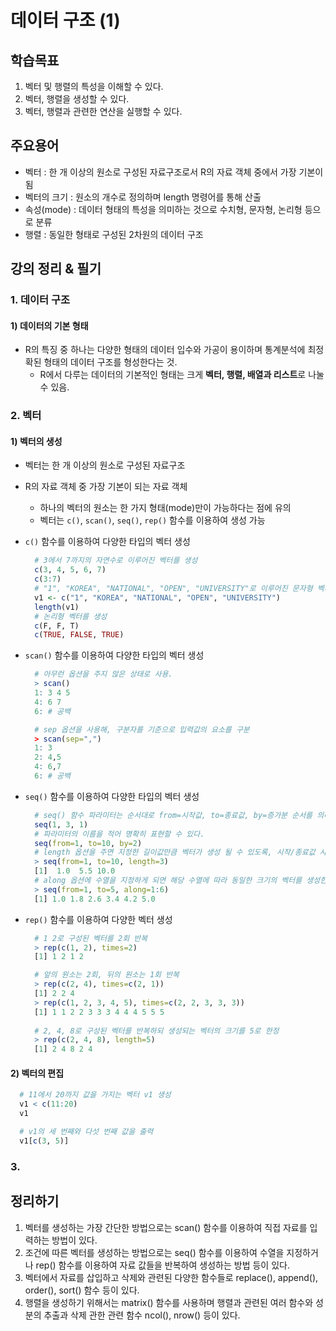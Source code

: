 # 데이터 구조 (1)

## 학습목표
1. 벡터 및 행렬의 특성을 이해할 수 있다.
2. 벡터, 행렬을 생성할 수 있다.
3. 벡터, 행렬과 관련한 연산을 실행할 수 있다.

## 주요용어
- 벡터 : 한 개 이상의 원소로 구성된 자료구조로서 R의 자료 객체 중에서 가장 기본이 됨
- 벡터의 크기 : 원소의 개수로 정의하며 length 명령어를 통해 산출
- 속성(mode) : 데이터 형태의 특성을 의미하는 것으로 수치형, 문자형, 논리형 등으로 분류
- 행렬 : 동일한 형태로 구성된 2차원의 데이터 구조

## 강의 정리 & 필기

### 1. 데이터 구조

#### 1) 데이터의 기본 형태
- R의 특징 중 하나는 다양한 형태의 데이터 입수와 가공이 용이하며 통계분석에 최정확된 형태의 데이터 구조를 형성한다는 것.
  - R에서 다루는 데이터의 기본적인 형태는 크게 **벡터, 행렬, 배열과 리스트**로 나눌 수 있음.

### 2. 벡터

#### 1) 벡터의 생성
- 벡터는 한 개 이상의 원소로 구성된 자료구조
- R의 자료 객체 중 가장 기본이 되는 자료 객체
  - 하나의 벡터의 원소는 한 가지 형태(mode)만이 가능하다는 점에 유의
  - 벡터는 `c()`, `scan()`, `seq()`, `rep()` 함수를 이용하여 생성 가능

- `c()` 함수를 이용하여 다양한 타입의 벡터 생성 
  ```R
    # 3에서 7까지의 자연수로 이루어진 벡터를 생성
    c(3, 4, 5, 6, 7)
    c(3:7)
    # "1", "KOREA", "NATIONAL", "OPEN", "UNIVERSITY"로 이루어진 문자형 벡터
    v1 <- c("1", "KOREA", "NATIONAL", "OPEN", "UNIVERSITY")
    length(v1)
    # 논리형 벡터를 생성
    c(F, F, T)
    c(TRUE, FALSE, TRUE)
  ```
- `scan()` 함수를 이용하여 다양한 타입의 벡터 생성
  ```R
    # 아무런 옵션을 주지 않은 상태로 사용.
    > scan()
    1: 3 4 5
    4: 6 7
    6: # 공백

    # sep 옵션을 사용해, 구분자를 기준으로 입력값의 요소를 구분
    > scan(sep=",")
    1: 3
    2: 4,5
    4: 6,7
    6: # 공백
  ```
- `seq()` 함수를 이용하여 다양한 타입의 벡터 생성
  ```R
    # seq() 함수 파라미터는 순서대로 from=시작값, to=종료값, by=증가분 순서를 의미함.
    seq(1, 3, 1)
    # 파라미터의 이름을 적어 명확히 표현할 수 있다.
    seq(from=1, to=10, by=2)
    # length 옵션을 주면 지정한 길이값만큼 벡터가 생성 될 수 있도록, 시작/종료값 사이를 등차수열로 나타낸다.
    > seq(from=1, to=10, length=3)
    [1]  1.0  5.5 10.0
    # along 옵션에 수열을 지정하게 되면 해당 수열에 따라 동일한 크기의 벡터를 생성한다.
    > seq(from=1, to=5, along=1:6)
    [1] 1.0 1.8 2.6 3.4 4.2 5.0
  ```

- `rep()` 함수를 이용하여 다양한 벡터 생성
  ```R
    # 1 2로 구성된 벡터를 2회 반복
    > rep(c(1, 2), times=2) 
    [1] 1 2 1 2

    # 앞의 원소는 2회, 뒤의 원소는 1회 반복
    > rep(c(2, 4), times=c(2, 1)) 
    [1] 2 2 4
    > rep(c(1, 2, 3, 4, 5), times=c(2, 2, 3, 3, 3))
    [1] 1 1 2 2 3 3 3 4 4 4 5 5 5
    
    # 2, 4, 8로 구성된 벡터를 반복하되 생성되는 벡터의 크기를 5로 한정
    > rep(c(2, 4, 8), length=5) 
    [1] 2 4 8 2 4
  ```

#### 2) 벡터의 편집

```R
  # 11에서 20까지 값을 가지는 벡터 v1 생성
  v1 < c(11:20) 
  v1

  # v1의 세 번째와 다섯 번째 값을 출력
  v1[c(3, 5)]
```

### 3.

## 정리하기
1. 벡터를 생성하는 가장 간단한 방법으로는 scan() 함수를 이용하여 직접 자료를 입력하는 방법이 있다.
2. 조건에 따른 벡터를 생성하는 방법으로는 seq() 함수를 이용하여 수열을 지정하거나 rep() 함수를 이용하여 자료 값들을 반복하여 생성하는 방법 등이 있다.
3. 벡터에서 자료를 삽입하고 삭제와 관련된 다양한 함수들로 replace(), append(), order(), sort() 함수 등이 있다.
4. 행렬을 생성하기 위해서는 matrix() 함수를 사용하며 행렬과 관련된 여러 함수와 성분의 추출과 삭제 관한 관련 함수 ncol(), nrow() 등이 있다.
